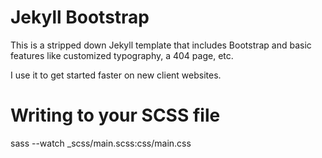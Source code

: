 # Jekyll Bootstrap

This is a stripped down Jekyll template that includes Bootstrap and basic features like customized typography, a 404 page, etc.

I use it to get started faster on new client websites.

# Writing to your SCSS file 

sass --watch \_scss/main.scss:css/main.css
